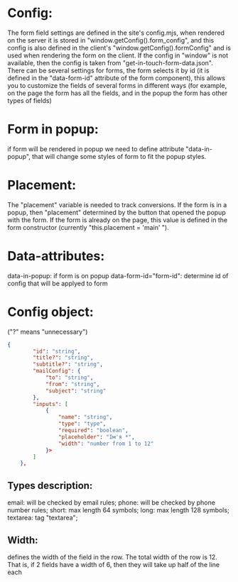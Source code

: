 # Config: 
The form field settings are defined in the site's config.mjs, when rendered on the server it is stored in "window.getConfig().form_config", and this config is also defined in the client's "window.getConfig().formConfig" and is used when rendering the form on the client. If the config in "window" is not available, then the config is taken from "get-in-touch-form-data.json". There can be several settings for forms, the form selects it by id (it is defined in the "data-form-id" attribute of the form component), this allows you to customize the fields of several forms in different ways (for example, on the page the form has all the fields, and in the popup the form has other types of fields)

# Form in popup:
if form will be rendered in popup we need to define attribute "data-in-popup", that will change some styles of form to fit the popup styles.

# Placement:
The "placement" variable is needed to track conversions. If the form is in a popup, then "placement" determined by the button that opened the popup with the form. If the form is already on the page, this value is defined in the form constructor (currently "this.placement = 'main' ").

# Data-attributes:
data-in-popup: if form is on popup
data-form-id="form-id": determine id of config that will be applyed to form

# Config object: 
("?" means "unnecessary")
```json
{
        "id": "string",
        "title?": "string",
        "subtitle?": "string",
        "mailConfig": {
            "to": "string",
            "from": "string",
            "subject": "string"
        },
        "inputs": [
            {
                "name": "string",
                "type": "type",
                "required": "boolean",
                "placeholder": "Ім'я *",
                "width": "number from 1 to 12"
            }>
        ]
    },
```
## Types description:
email: will be checked by email rules;
phone: will be checked by phone number rules;
short: max length 64 symbols;
long: max length 128 symbols;
textarea: tag "textarea";

## Width:
defines the width of the field in the row. The total width of the row is 12. That is, if 2 fields have a width of 6, then they will take up half of the line each
